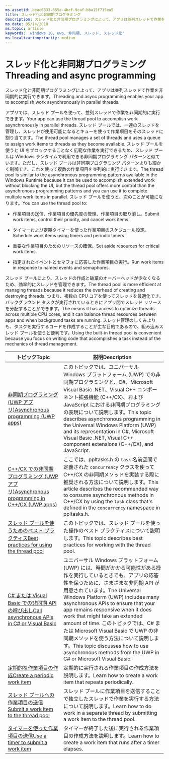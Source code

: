 ```yaml
---
ms.assetid: beac6333-655a-4bcf-9caf-bba15f715ea5
title: スレッド化と非同期プログラミング
description: スレッド化と非同期プログラミングによって、アプリは並列スレッドで作業を非同期的に実行できます。
ms.date: 05/14/2018
ms.topic: article
keywords: 'windows 10, uwp, 非同期, スレッド, スレッド化'
ms.localizationpriority: medium
---
```

# <a name="threading-and-async-programming"></a><span data-ttu-id="2cf7b-104">スレッド化と非同期プログラミング</span><span class="sxs-lookup"><span data-stu-id="2cf7b-104">Threading and async programming</span></span>
<span data-ttu-id="2cf7b-105">スレッド化と非同期プログラミングによって、アプリは並列スレッドで作業を非同期的に実行できます。</span><span class="sxs-lookup"><span data-stu-id="2cf7b-105">Threading and async programming enables your app to accomplish work asynchronously in parallel threads.</span></span>

<span data-ttu-id="2cf7b-106">アプリでは、スレッド プールを使って、並列スレッドで作業を非同期的に実行できます。</span><span class="sxs-lookup"><span data-stu-id="2cf7b-106">Your app can use the thread pool to accomplish work asynchronously in parallel threads.</span></span> <span data-ttu-id="2cf7b-107">スレッド プールでは、一連のスレッドを管理し、スレッドが使用可能になるとキューを使って作業項目をそのスレッドに割り当てます。</span><span class="sxs-lookup"><span data-stu-id="2cf7b-107">The thread pool manages a set of threads and uses a queue to assign work items to threads as they become available.</span></span> <span data-ttu-id="2cf7b-108">スレッド プールを使うと UI をブロックすることなく広範な作業を実行できるため、スレッド プールは Windows ランタイムで利用できる非同期プログラミング パターンと似ています。ただし、スレッド プールは非同期プログラミング パターンよりも細かく制御でき、これを使って複数の作業項目を並列的に実行できます。</span><span class="sxs-lookup"><span data-stu-id="2cf7b-108">The thread pool is similar to the asynchronous programming patterns available in the Windows Runtime because it can be used to accomplish extended work without blocking the UI, but the thread pool offers more control than the asynchronous programming patterns and you can use it to complete multiple work items in parallel.</span></span> <span data-ttu-id="2cf7b-109">スレッド プールを使うと、次のことが可能になります。</span><span class="sxs-lookup"><span data-stu-id="2cf7b-109">You can use the thread pool to:</span></span>

-   <span data-ttu-id="2cf7b-110">作業項目の送信、作業項目の優先度の管理、作業項目の取り消し。</span><span class="sxs-lookup"><span data-stu-id="2cf7b-110">Submit work items, control their priority, and cancel work items.</span></span>

-   <span data-ttu-id="2cf7b-111">タイマーおよび定期タイマーを使った作業項目のスケジュール設定。</span><span class="sxs-lookup"><span data-stu-id="2cf7b-111">Schedule work items using timers and periodic timers.</span></span>

-   <span data-ttu-id="2cf7b-112">重要な作業項目のためのリソースの確保。</span><span class="sxs-lookup"><span data-stu-id="2cf7b-112">Set aside resources for critical work items.</span></span>

-   <span data-ttu-id="2cf7b-113">指定されたイベントとセマフォに応答した作業項目の実行。</span><span class="sxs-lookup"><span data-stu-id="2cf7b-113">Run work items in response to named events and semaphores.</span></span>

<span data-ttu-id="2cf7b-114">スレッド プールにより、スレッドの作成と破棄のオーバーヘッドが少なくなるため、効率的にスレッドを管理できます。</span><span class="sxs-lookup"><span data-stu-id="2cf7b-114">The thread pool is more efficient at managing threads because it reduces the overhead of creating and destroying threads.</span></span> <span data-ttu-id="2cf7b-115">つまり、複数の CPU コアを使ってスレッドを最適化でき、バックグラウンド タスクが実行されているときにアプリ間でスレッド リソースを分配することができます。</span><span class="sxs-lookup"><span data-stu-id="2cf7b-115">The means it has access to optimize threads across multiple CPU cores, and it can balance thread resources between apps and when background tasks are running.</span></span> <span data-ttu-id="2cf7b-116">スレッド管理のしくみよりも、タスクを実行するコードを作成することが主な目的であるので、組み込みスレッド プールを使うと便利です。</span><span class="sxs-lookup"><span data-stu-id="2cf7b-116">Using the built-in thread pool is convenient because you focus on writing code that accomplishes a task instead of the mechanics of thread management.</span></span>

| <span data-ttu-id="2cf7b-117">トピック</span><span class="sxs-lookup"><span data-stu-id="2cf7b-117">Topic</span></span>                                                                                                          | <span data-ttu-id="2cf7b-118">説明</span><span class="sxs-lookup"><span data-stu-id="2cf7b-118">Description</span></span>                         |
|----------------------------------------------------------------------------------------------------------------|-------------------------------------|
| [<span data-ttu-id="2cf7b-119">非同期プログラミング (UWP アプリ)</span><span class="sxs-lookup"><span data-stu-id="2cf7b-119">Asynchronous programming (UWP apps)</span></span>](asynchronous-programming-universal-windows-platform-apps.md)              | <span data-ttu-id="2cf7b-120">このトピックでは、ユニバーサル Windows プラットフォーム (UWP) での非同期プログラミングと、C#、Microsoft Visual Basic .NET、Visual C++ コンポーネント拡張機能 (C++/CX)、および JavaScript における非同期プログラミングの表現について説明します。</span><span class="sxs-lookup"><span data-stu-id="2cf7b-120">This topic describes asynchronous programming in the Universal Windows Platform (UWP) and its representation in C#, Microsoft Visual Basic .NET, Visual C++ component extensions (C++/CX), and JavaScript.</span></span> |
| [<span data-ttu-id="2cf7b-121">C++/CX での非同期プログラミング (UWP アプリ)</span><span class="sxs-lookup"><span data-stu-id="2cf7b-121">Asynchronous programming in C++/CX (UWP apps)</span></span>](asynchronous-programming-in-cpp-universal-windows-platform-apps.md)| <span data-ttu-id="2cf7b-122">ここでは、ppltasks.h の <code>task</code> 名前空間で定義された <code>concurrency</code> クラスを使って C++/CX の非同期メソッドを実装する際に推奨される方法について説明します。</span><span class="sxs-lookup"><span data-stu-id="2cf7b-122">This article describes the recommended way to consume asynchronous methods in C++/CX by using the <code>task</code> class that's defined in the <code>concurrency</code> namespace in ppltasks.h.</span></span> |
| [<span data-ttu-id="2cf7b-123">スレッド プールを使うためのベスト プラクティス</span><span class="sxs-lookup"><span data-stu-id="2cf7b-123">Best practices for using the thread pool</span></span>](best-practices-for-using-the-thread-pool.md)                         | <span data-ttu-id="2cf7b-124">このトピックでは、スレッド プールを使った操作のベスト プラクティスについて説明します。</span><span class="sxs-lookup"><span data-stu-id="2cf7b-124">This topic describes best practices for working with the thread pool.</span></span> |
| [<span data-ttu-id="2cf7b-125">C# または Visual Basic での非同期 API の呼び出し</span><span class="sxs-lookup"><span data-stu-id="2cf7b-125">Call asynchronous APIs in C# or Visual Basic</span></span>](call-asynchronous-apis-in-csharp-or-visual-basic.md)             | <span data-ttu-id="2cf7b-126">ユニバーサル Windows プラットフォーム (UWP) には、時間がかかる可能性がある操作を実行しているときでも、アプリの応答性を保つために、さまざまな非同期 API が用意されています。</span><span class="sxs-lookup"><span data-stu-id="2cf7b-126">The Universal Windows Platform (UWP) includes many asynchronous APIs to ensure that your app remains responsive when it does work that might take an extended amount of time.</span></span> <span data-ttu-id="2cf7b-127">このトピックでは、C# または Microsoft Visual Basic で UWP の非同期メソッドを使う方法について説明します。</span><span class="sxs-lookup"><span data-stu-id="2cf7b-127">This topic discusses how to use asynchronous methods from the UWP in C# or Microsoft Visual Basic.</span></span> |
| [<span data-ttu-id="2cf7b-128">定期的な作業項目の作成</span><span class="sxs-lookup"><span data-stu-id="2cf7b-128">Create a periodic work item</span></span>](create-a-periodic-work-item.md)                                                   | <span data-ttu-id="2cf7b-129">定期的に実行される作業項目の作成方法を説明します。</span><span class="sxs-lookup"><span data-stu-id="2cf7b-129">Learn how to create a work item that repeats periodically.</span></span> |
| [<span data-ttu-id="2cf7b-130">スレッド プールへの作業項目の送信</span><span class="sxs-lookup"><span data-stu-id="2cf7b-130">Submit a work item to the thread pool</span></span>](submit-a-work-item-to-the-thread-pool.md)                               | <span data-ttu-id="2cf7b-131">スレッド プールに作業項目を送信することで独立したスレッドで作業を実行する方法について説明します。</span><span class="sxs-lookup"><span data-stu-id="2cf7b-131">Learn how to do work in a separate thread by submitting a work item to the thread pool.</span></span> |
| [<span data-ttu-id="2cf7b-132">タイマーを使った作業項目の送信</span><span class="sxs-lookup"><span data-stu-id="2cf7b-132">Use a timer to submit a work item</span></span>](use-a-timer-to-submit-a-work-item.md)                                       | <span data-ttu-id="2cf7b-133">タイマーが終了した後に実行される作業項目の作成方法を説明します。</span><span class="sxs-lookup"><span data-stu-id="2cf7b-133">Learn how to create a work item that runs after a timer elapses.</span></span> |
